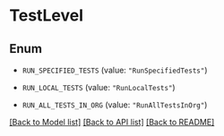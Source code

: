 # TestLevel

## Enum


* `RUN_SPECIFIED_TESTS` (value: `"RunSpecifiedTests"`)

* `RUN_LOCAL_TESTS` (value: `"RunLocalTests"`)

* `RUN_ALL_TESTS_IN_ORG` (value: `"RunAllTestsInOrg"`)


[[Back to Model list]](../README.md#documentation-for-models) [[Back to API list]](../README.md#documentation-for-api-endpoints) [[Back to README]](../README.md)


